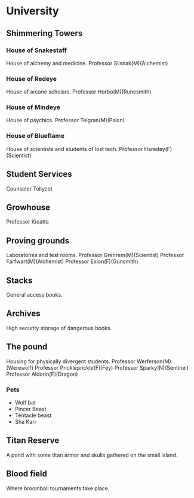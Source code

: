 # University

## Shimmering Towers

### House of Snakestaff
House of alchemy and medicine.
Professor Slisnak(M)(Alchemist)

### House of Redeye
House of arcane scholars.
Professor Horbo(M)(Runesmith)

### House of Mindeye
House of psychics.
Professor Telgran(M)(Psion)

### House of Blueflame
House of scientists and students of lost tech.
Professor Haredey(F)(Scientist)

## Student Services
Counselor Tollycot

## Growhouse
Professor Kicatta

## Proving grounds
Laboratories and test rooms.
Professor Grenrem(M)(Scientist)
Professor Farfwart(M)(Alchemist)
Professor Exion(F)(Gunsmith)

## Stacks
General access books.
## Archives
High security storage of dangerous books.
## The pound
Housing for physically divergent students.
Professor Werferson(M)(Werewolf)
Professor Prickleprickle(F)(Fey)
Professor Sparky(N)(Sentinel)
Professor Aldorin(F)(Dragon)

### Pets
- Wolf bat
- Pincer Beast
- Tentacle beast
- Sha Karr

## Titan Reserve
A pond with some titan armor and skulls gathered on the small island.

## Blood field
Where broomball tournaments take place.